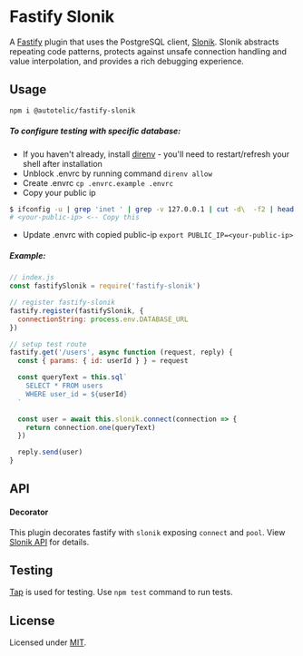 # Fastify Slonik

A [Fastify](https://www.fastify.io/) plugin that uses the PostgreSQL client, [Slonik](https://www.npmjs.com/package/slonik). Slonik abstracts repeating code patterns, protects against unsafe connection handling and value interpolation, and provides a rich debugging experience.

## Usage

```sh
npm i @autotelic/fastify-slonik
```

##### To configure testing with specific database:
- If you haven't already, install [direnv](https://direnv.net/docs/installation.html) - you'll need to restart/refresh your shell after installation
- Unblock .envrc by running command `direnv allow`
- Create .envrc `cp .envrc.example .envrc`
- Copy your public ip

```sh
$ ifconfig -u | grep 'inet ' | grep -v 127.0.0.1 | cut -d\  -f2 | head -1
# <your-public-ip> <-- Copy this
```

- Update .envrc with copied public-ip `export PUBLIC_IP=<your-public-ip>`

##### Example:

```js
// index.js
const fastifySlonik = require('fastify-slonik')

// register fastify-slonik
fastify.register(fastifySlonik, {
  connectionString: process.env.DATABASE_URL
})

// setup test route
fastify.get('/users', async function (request, reply) {
  const { params: { id: userId } } = request

  const queryText = this.sql`
    SELECT * FROM users
    WHERE user_id = ${userId}
  `

  const user = await this.slonik.connect(connection => {
    return connection.one(queryText)
  })

  reply.send(user)
}
```

## API

#### Decorator

This plugin decorates fastify with `slonik` exposing `connect` and `pool`.
View [Slonik API](https://github.com/gajus/slonik#slonik-usage-api) for details.

## Testing

[Tap](https://node-tap.org/) is used for testing. Use `npm test` command to run tests.

## License

Licensed under [MIT](./LICENSE).


